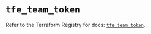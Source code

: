 # `tfe_team_token`

Refer to the Terraform Registry for docs: [`tfe_team_token`](https://registry.terraform.io/providers/hashicorp/tfe/0.54.0/docs/resources/team_token).
